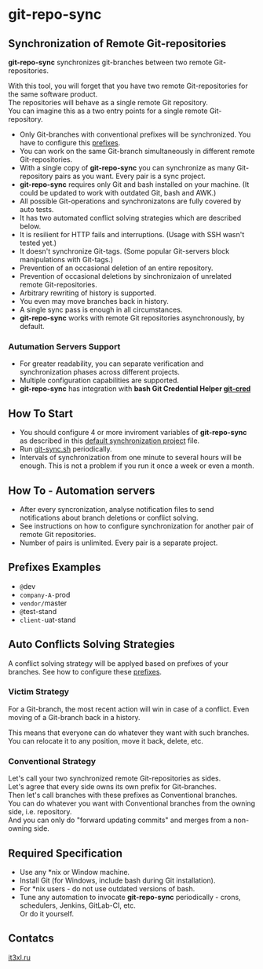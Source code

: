 # git-repo-sync

## Synchronization of Remote Git-repositories

**git-repo-sync** synchronizes git-branches between two remote Git-repositories.

With this tool, you will forget that you have two remote Git-repositories for the same software product.  
The repositories will behave as a single remote Git repository.  
You can imagine this as a two entry points for a single remote Git-repository.

* Only Git-branches with conventional prefixes will be synchronized. You have to configure this [prefixes](https://github.com/it3xl/git-repo-sync/blob/master/repo_settings/default_sync_project.sh).
* You can work on the same Git-branch simultaneously in different remote Git-repositories.
* With a single copy of **git-repo-sync** you can synchronize as many Git-repository pairs as you want. Every pair is a sync project.
* **git-repo-sync** requires only Git and bash installed on your machine. (It could be updated to work with outdated Git, bash and AWK.)
* All possible Git-operations and synchronizatons are fully covered by auto tests.
* It has two automated conflict solving strategies which are described below.
* It is resilient for HTTP fails and interruptions. (Usage with SSH wasn't tested yet.)
* It doesn't synchronize Git-tags. (Some popular Git-servers block manipulations with Git-tags.)
* Prevention of an occasional deletion of an entire repository.
* Prevention of occasional deletions by sinchronizaion of unrelated remote Git-repositories.
* Arbitrary rewriting of history is supported.
* You even may move branches back in history.
* A single sync pass is enough in all circumstances.
* **git-repo-sync** works with remote Git repositories asynchronously, by default.

### Autumation Servers Support
* For greater readability, you can separate verification and synchronization phases across different projects.
* Multiple configuration capabilities are supported.
* **git-repo-sync** has integration with **bash Git Credential Helper [git-cred](https://github.com/it3xl/bash-git-credential-helper)**

## How To Start

* You should configure 4 or more inviroment variables of **git-repo-sync** as described in this [default synchronization project](https://github.com/it3xl/git-repo-sync/blob/master/repo_settings/default_sync_project.sh) file.
* Run [git-sync.sh](https://github.com/it3xl/git-repo-sync/blob/master/git-sync.sh) periodically.
* Intervals of synchronization from one minute to several hours will be enough. This is not a problem if you run it once a week or even a month.

## How To - Automation servers
* After every syncronization, analyse notification files to send notifications about branch deletions or conflict solving.
* See instructions on how to configure synchronization for another pair of remote Git repositories.
* Number of pairs is unlimited. Every pair is a separate project.

## Prefixes Examples

* `@`dev
* `company-A-`prod
* `vendor/`master
* `@`test-stand
* `client-`uat-stand

## Auto Conflicts Solving Strategies

A conflict solving strategy will be applyed based on prefixes of your branches. See how to configure these [prefixes](https://github.com/it3xl/git-repo-sync/blob/master/repo_settings/default_sync_project.sh).

### Victim Strategy

For a Git-branch, the most recent action will win in case of a conflict. Even moving of a Git-branch back in a history.  

This means that everyone can do whatever they want with such branches.  
You can relocate it to any position, move it back, delete, etc.

### Conventional Strategy

Let's call your two synchronized remote Git-repositories as sides.  
Let's agree that every side owns its own prefix for Git-branches.  
Then let's call branches with these prefixes as Conventional branches.  
You can do whatever you want with Conventional branches from the owning side, i.e. repository.  
And you can only do "forward updating commits" and merges from a non-owning side.

## Required Specification

* Use any \*nix or Window machine.
* Install Git (for Windows, include bash during Git installation).
* For \*nix users - do not use outdated versions of bash.
* Tune any automation to invocate **git-repo-sync** periodically - crons, schedulers, Jenkins, GitLab-CI, etc.  
Or do it yourself.

## Contatcs

[it3xl.ru](http://it3xl.ru)
